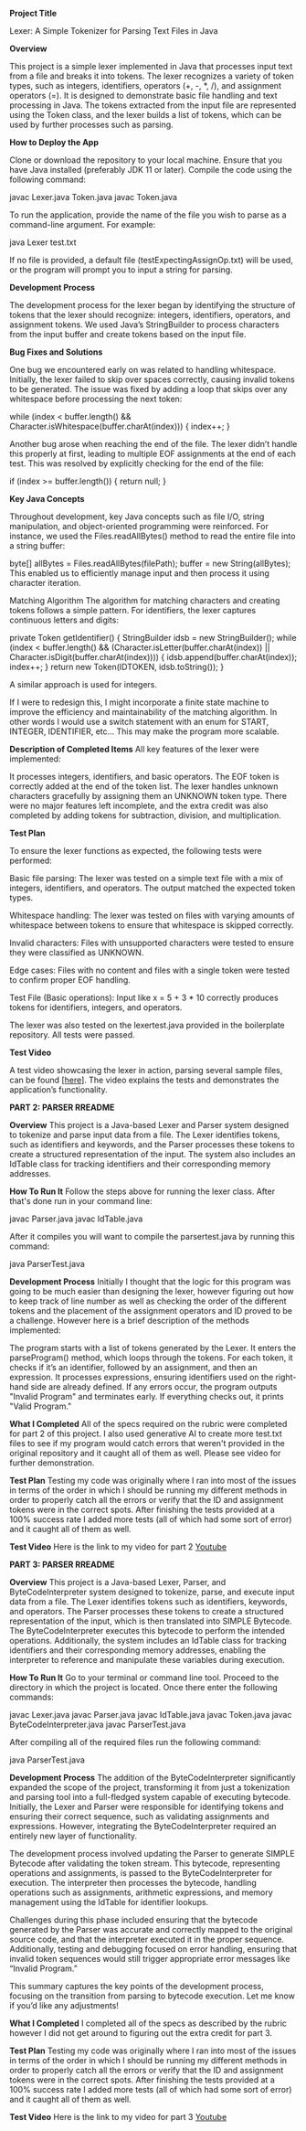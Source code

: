 **Project Title**

Lexer: A Simple Tokenizer for Parsing Text Files in Java

**Overview**

This project is a simple lexer implemented in Java that processes input text from a file and breaks it into tokens. The lexer recognizes a variety of token types, such as integers, identifiers, operators (+, -, *, /), and assignment operators (=). It is designed to demonstrate basic file handling and text processing in Java. The tokens extracted from the input file are represented using the Token class, and the lexer builds a list of tokens, which can be used by further processes such as parsing.

**How to Deploy the App**

Clone or download the repository to your local machine.
Ensure that you have Java installed (preferably JDK 11 or later).
Compile the code using the following command:

javac Lexer.java Token.java
javac Token.java

To run the application, provide the name of the file you wish to parse as a command-line argument. For example:

java Lexer test.txt

If no file is provided, a default file (testExpectingAssignOp.txt) will be used, or the program will prompt you to input a string for parsing.

**Development Process**

The development process for the lexer began by identifying the structure of tokens that the lexer should recognize: integers, identifiers, operators, and assignment tokens. We used Java’s StringBuilder to process characters from the input buffer and create tokens based on the input file.

**Bug Fixes and Solutions**

One bug we encountered early on was related to handling whitespace. Initially, the lexer failed to skip over spaces correctly, causing invalid tokens to be generated. The issue was fixed by adding a loop that skips over any whitespace before processing the next token:

while (index < buffer.length() && Character.isWhitespace(buffer.charAt(index))) {
    index++;
}

Another bug arose when reaching the end of the file. The lexer didn’t handle this properly at first, leading to multiple EOF assignments at the end of each test. This was resolved by explicitly checking for the end of the file:

if (index >= buffer.length()) {
    return null;
}

**Key Java Concepts**

Throughout development, key Java concepts such as file I/O, string manipulation, and object-oriented programming were reinforced. For instance, we used the Files.readAllBytes() method to read the entire file into a string buffer:

byte[] allBytes = Files.readAllBytes(filePath);
buffer = new String(allBytes);
This enabled us to efficiently manage input and then process it using character iteration.

Matching Algorithm
The algorithm for matching characters and creating tokens follows a simple pattern. For identifiers, the lexer captures continuous letters and digits:

private Token getIdentifier() {
    StringBuilder idsb = new StringBuilder();
    while (index < buffer.length() && (Character.isLetter(buffer.charAt(index)) || Character.isDigit(buffer.charAt(index)))) {
        idsb.append(buffer.charAt(index));
        index++;
    }
    return new Token(IDTOKEN, idsb.toString());
}

A similar approach is used for integers.

If I were to redesign this, I might incorporate a finite state machine to improve the efficiency and maintainability of the matching algorithm. In other words I would use a switch statement with an enum for START, INTEGER, IDENTIFIER, etc... This may make the program more scalable.

**Description of Completed Items**
All key features of the lexer were implemented:

It processes integers, identifiers, and basic operators.
The EOF token is correctly added at the end of the token list.
The lexer handles unknown characters gracefully by assigning them an UNKNOWN token type.
There were no major features left incomplete, and the extra credit was also completed by adding tokens for subtraction, division, and multiplication.

**Test Plan**

To ensure the lexer functions as expected, the following tests were performed:

Basic file parsing: The lexer was tested on a simple text file with a mix of integers, identifiers, and operators. The output matched the expected token types.

Whitespace handling: The lexer was tested on files with varying amounts of whitespace between tokens to ensure that whitespace is skipped correctly.

Invalid characters: Files with unsupported characters were tested to ensure they were classified as UNKNOWN.

Edge cases: Files with no content and files with a single token were tested to confirm proper EOF handling.

Test File (Basic operations): Input like x = 5 + 3 * 10 correctly produces tokens for identifiers, integers, and operators.

The lexer was also tested on the lexertest.java provided in the boilerplate repository. All tests were passed.

**Test Video**

A test video showcasing the lexer in action, parsing several sample files, can be found [[here](https://youtu.be/yvRSFmDeNas)]. The video explains the tests and demonstrates the application’s functionality.

**PART 2: PARSER RREADME**

**Overview**
This project is a Java-based Lexer and Parser system designed to tokenize and parse input data from a file. The Lexer identifies tokens, such as identifiers and keywords, and the Parser processes these tokens to create a structured representation of the input. The system also includes an IdTable class for tracking identifiers and their corresponding memory addresses.

**How To Run It**
Follow the steps above for running the lexer class. After that's done run in your command line:

javac Parser.java
javac IdTable.java

After it compiles you will want to compile the parsertest.java by running this command:

java ParserTest.java

**Development Process**
Initially I thought that the logic for this program was going to be much easier than designing the lexer, however figuring out how to keep track of line number as well as checking the order of the different tokens and the placement of the assignment operators and ID proved to be a challenge. However here is a brief description of the methods implemented:

The program starts with a list of tokens generated by the Lexer.
It enters the parseProgram() method, which loops through the tokens.
For each token, it checks if it’s an identifier, followed by an assignment, and then an expression.
It processes expressions, ensuring identifiers used on the right-hand side are already defined.
If any errors occur, the program outputs "Invalid Program" and terminates early.
If everything checks out, it prints "Valid Program."

**What I Completed**
All of the specs required on the rubric were completed for part 2 of this project. I also used generative AI to create more test.txt files to see if my program would catch errors that weren't provided in the original repository and it caught all of them as well. Please see video for further demonstration.

**Test Plan**
Testing my code was originally where I ran into most of the issues in terms of the order in which I should be running my different methods in order to properly catch all the errors or verify that the ID and assignment tokens were in the correct spots. After finishing the tests provided at a 100% success rate I added more tests (all of which had some sort of error) and it caught all of them as well.

**Test Video**
Here is the link to my video for part 2 [Youtube](https://youtu.be/9bbGKL2rQeE)

**PART 3: PARSER RREADME**

**Overview**
This project is a Java-based Lexer, Parser, and ByteCodeInterpreter system designed to tokenize, parse, and execute input data from a file. The Lexer identifies tokens such as identifiers, keywords, and operators. The Parser processes these tokens to create a structured representation of the input, which is then translated into SIMPLE Bytecode. The ByteCodeInterpreter executes this bytecode to perform the intended operations. Additionally, the system includes an IdTable class for tracking identifiers and their corresponding memory addresses, enabling the interpreter to reference and manipulate these variables during execution.

**How To Run It**
Go to your terminal or command line tool. Proceed to the directory in which the project is located. Once there enter the following commands:

javac Lexer.java
javac Parser.java
javac IdTable.java
javac Token.java
javac ByteCodeInterpreter.java
javac ParserTest.java

After compiling all of the required files run the following command:

java ParserTest.java

**Development Process**
The addition of the ByteCodeInterpreter significantly expanded the scope of the project, transforming it from just a tokenization and parsing tool into a full-fledged system capable of executing bytecode. Initially, the Lexer and Parser were responsible for identifying tokens and ensuring their correct sequence, such as validating assignments and expressions. However, integrating the ByteCodeInterpreter required an entirely new layer of functionality.

The development process involved updating the Parser to generate SIMPLE Bytecode after validating the token stream. This bytecode, representing operations and assignments, is passed to the ByteCodeInterpreter for execution. The interpreter then processes the bytecode, handling operations such as assignments, arithmetic expressions, and memory management using the IdTable for identifier lookups.

Challenges during this phase included ensuring that the bytecode generated by the Parser was accurate and correctly mapped to the original source code, and that the interpreter executed it in the proper sequence. Additionally, testing and debugging focused on error handling, ensuring that invalid token sequences would still trigger appropriate error messages like “Invalid Program.”

This summary captures the key points of the development process, focusing on the transition from parsing to bytecode execution. Let me know if you’d like any adjustments!

**What I Completed**
I completed all of the specs as described by the rubric however I did not get around to figuring out the extra credit for part 3.

**Test Plan**
Testing my code was originally where I ran into most of the issues in terms of the order in which I should be running my different methods in order to properly catch all the errors or verify that the ID and assignment tokens were in the correct spots. After finishing the tests provided at a 100% success rate I added more tests (all of which had some sort of error) and it caught all of them as well.

**Test Video**
Here is the link to my video for part 3 [Youtube](https://youtu.be/NS4GX9loID4)




